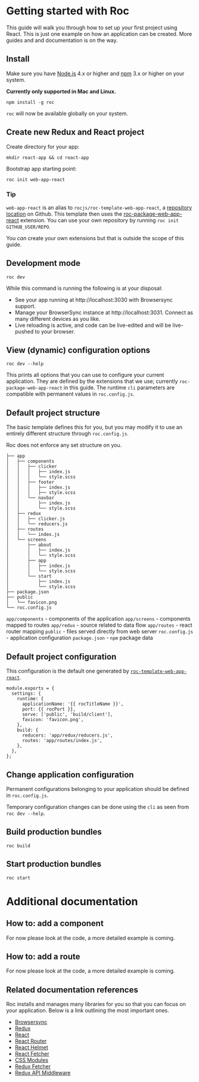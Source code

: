 # Getting started with Roc

This guide will walk you through how to set up your first project using React. This is just one example on how an application can be created. More guides and and documentation is on the way.

## Install
Make sure you have [Node.js](https://nodejs.org) 4.x or higher and [npm](https://www.npmjs.com/) 3.x or higher on your system.

__Currently only supported in Mac and Linux.__

```
npm install -g roc
```
`roc` will now be available globally on your system.

## Create new Redux and React project
Create directory for your app:
```
mkdir react-app && cd react-app
```
Bootstrap app starting point:
```
roc init web-app-react
```
### Tip
`web-app-react` is an alias to `rocjs/roc-template-web-app-react`, a [repository location](https://github.com/rocjs/roc-template-web-app-react) on Github. This template then uses the [roc-package-web-app-react](https://github.com/rocjs/roc-package-web-app-react) extension. You can use your own repository by running `roc init GITHUB_USER/REPO`.

You _can_ create your own extensions but that is outside the scope of this guide.

## Development mode
```
roc dev
```
While this command is running the following is at your disposal:
- See your app running at http://localhost:3030 with Browsersync support.
- Manage your BrowserSync instance at http://localhost:3031. Connect as many different devices as you like.
- Live reloading is active, and code can be live-edited and will be live-pushed to your browser.

## View (dynamic) configuration options
```
roc dev --help
```

This prints all options that you can use to configure your current application. They are defined by the extensions that we use; currently `roc-package-web-app-react` in this guide. The runtime `cli` parameters are compatible with permanent values in `roc.config.js`.

## Default project structure
The basic template defines this for you, but you may modify it to use an entirely different structure through `roc.config.js`.

Roc does not enforce any set structure on you.
```
├── app
│   ├── components
│   │   ├── clicker
│   │   │   ├── index.js
│   │   │   └── style.scss
│   │   ├── footer
│   │   │   ├── index.js
│   │   │   ├── style.scss
│   │   └── navbar
│   │       ├── index.js
│   │       └── style.scss
│   ├── redux
│   │   ├── clicker.js
│   │   └── reducers.js
│   ├── routes
│   │   └── index.js
│   └── screens
│       ├── about
│       │   ├── index.js
│       │   └── style.scss
│       ├── app
│       │   ├── index.js
│       │   └── style.scss
│       └── start
│           ├── index.js
│           └── style.scss
├── package.json
├── public
│   └── favicon.png
└── roc.config.js

```

`app/components` - components of the application
`app/screens` - components mapped to routes
`app/redux` - source related to data flow
`app/routes` - react router mapping
`public` - files served directly from web server
`roc.config.js` - application configuration
`package.json` - `npm` package data

## Default project configuration
This configuration is the default one generated by [`roc-template-web-app-react`](https://github.com/rocjs/roc-template-web-app-react).
```
module.exports = {
  settings: {
    runtime: {
      applicationName: '{{ rocTitleName }}',
      port: {{ rocPort }},
      serve: ['public', 'build/client'],
      favicon: 'favicon.png',
    },
    build: {
      reducers: 'app/redux/reducers.js',
      routes: 'app/routes/index.js',
    },
  },
};
```

## Change application configuration
Permanent configurations belonging to your application should be defined in `roc.config.js`.

Temporary configuration changes can be done using the `cli` as seen from `roc dev --help`.

## Build production bundles
```
roc build
```

## Start production bundles
```
roc start
```

# Additional documentation

## How to: add a component
For now please look at the code, a more detailed example is coming.

## How to: add a route
For now please look at the code, a more detailed example is coming.

## Related documentation references
Roc installs and manages many libraries for you so that you can focus on your application. Below is a link outlining the most important ones.

- [Browsersync](https://browsersync.io)
- [Redux](https://github.com/rackt/redux)
- [React](https://facebook.github.io/react/)
- [React Router](https://github.com/rackt/react-router)
- [React Helmet](https://github.com/nfl/react-helmet)
- [React Fetcher](https://github.com/markdalgleish/react-fetcher)
- [CSS Modules](https://github.com/css-modules/css-modules)
- [Redux Fetcher](https://github.com/vgno/redux-fetcher)
- [Redux API Middleware](https://github.com/vgno/redux-api-middleware)
